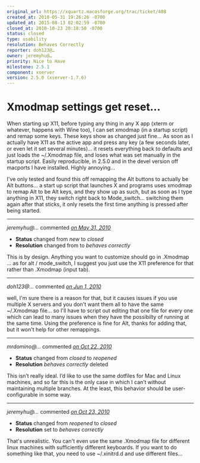 ```yaml
---
original_url: https://xquartz.macosforge.org/trac/ticket/408
created_at: 2010-05-31 19:26:26 -0700
updated_at: 2015-08-13 02:02:59 -0700
closed_at: 2010-10-23 20:18:50 -0700
status: closed
type: usability
resolution: Behaves Correctly
reporter: doh123@…
owner: jeremyhu@…
priority: Nice to Have
milestone: 2.5.1
component: xserver
version: 2.5.0 (xserver-1.7.6)
---
```


Xmodmap settings get reset...
=============================


When starting up X11, before typing any thing in any X app (xterm or whatever, happens with Wine too), I can set xmodmap (in a startup script) and remap some keys. These keys show as changed just fine... As soon as I actually have X11 as the active app and press any key (a few seconds later, or even let it set several minutes)... it resets everything back to defaults and just loads the ~/.Xmodmap file, and loses what was set manually in the startup script. Easily reproducible, in 2.5.0 and in the devel version off macports I have installed. Highly annoying...

I've only tested and found this off remapping the Alt buttons to actually be Alt buttons... a start up script that launches X and programs uses xmodmap to remap Alt to be Alt keys, and they show up as such, but as soon as I type anything in X11, they switch right back to Mode\_switch... switching them again after that sticks, it only resets the first time anything is pressed after being started.



---

*jeremyhu@…* commented *[on May 31, 2010](https://xquartz.macosforge.org/trac/ticket/408#comment:1 "May 31, 2010 at 9:04 PM PDT")*

-   **Status** changed from *new* to *closed*
-   **Resolution** changed from to *behaves correctly*

This is by design. Anything you want to customize should go in .Xmodmap ... as for alt / mode\_switch, I suggest you just use the X11 preference for that rather than .Xmodmap (input tab).



---

*doh123@…* commented *[on Jun 1, 2010](https://xquartz.macosforge.org/trac/ticket/408#comment:2 "June 1, 2010 at 7:23 AM PDT")*

well, I'm sure there is a reason for that, but it causes issues if you use multiple X servers and you don't want them all to have the same ~/.Xmodmap file... so I'll have to script out editing that one file for every one which can lead to many issues when they have the possibilty of running at the same time. Using the preference is fine for Alt, thanks for adding that, but it won't help for other remappings.



---

*mrdomino@…* commented *[on Oct 22, 2010](https://xquartz.macosforge.org/trac/ticket/408#comment:3 "October 22, 2010 at 5:58 PM PDT")*

-   **Status** changed from *closed* to *reopened*
-   **Resolution** *behaves correctly* deleted

This isn’t really ideal. I’d like to use the same dotfiles for Mac and Linux machines, and so far this is the only case in which I can’t without maintaining multiple branches. At the least, this behavior should be user-configurable in some way.



---

*jeremyhu@…* commented *[on Oct 23, 2010](https://xquartz.macosforge.org/trac/ticket/408#comment:4 "October 23, 2010 at 8:18 PM PDT")*

-   **Status** changed from *reopened* to *closed*
-   **Resolution** set to *behaves correctly*

That's unrealistic. You can't even use the same .Xmodmap file for different linux machines with sufficiently different keyboards. If you want to do something like that, you need to use ~/.xinitrd.d and use different files...



